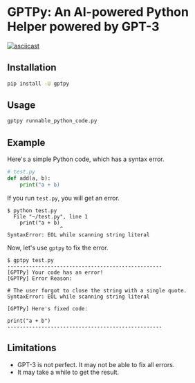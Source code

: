 # GPTPy: An AI-powered Python Helper powered by GPT-3 

[![asciicast](https://asciinema.org/a/momJh0P8YiZRY5IW0ZwTTynhA.svg)](https://asciinema.org/a/momJh0P8YiZRY5IW0ZwTTynhA)

## Installation

```bash
pip install -U gptpy
```

## Usage

```bash
gptpy runnable_python_code.py
```

## Example

Here's a simple Python code, which has a syntax error.

```python
# test.py
def add(a, b):
    print("a + b)
```

If you run `test.py`, you will get an error.

```
$ python test.py 
  File "~/test.py", line 1
    print("a + b)
                 ^
SyntaxError: EOL while scanning string literal
```

Now, let's use `gptpy` to fix the error.

```
$ gptpy test.py 
--------------------------------------------------
[GPTPy] Your code has an error!
[GPTPy] Error Reason: 

# The user forgot to close the string with a single quote.
SyntaxError: EOL while scanning string literal

[GPTPy] Here's fixed code:

print("a + b")
--------------------------------------------------
```

## Limitations

- GPT-3 is not perfect. It may not be able to fix all errors.
- It may take a while to get the result.


